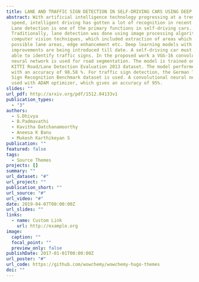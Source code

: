 ```yaml
---
title: LANE AND TRAFFIC SIGN DETECTION IN SELF-DRIVING CARS USING DEEP LEARNING
abstract: With artificial intelligence technology progressing at a tremendous
  speed, intelligent driving has gotten a lot of recognition in recent years.
  Lane detection is one of the primary functions in self-driving cars.
  Traditionally, lane detection was done using image processing algorithms and
  computer vision techniques, which included extraction of areas which are
  possible lane areas, edge enhancement etc. Deep learning models with new
  improvements are being introduced till date. A self-driving car must also be
  able to identify traffic signs. In the proposed work a VGG-16 convolutional
  neural network is used for road segmentation. The model is trained on the
  KITTI Road/Lane Detection Evaluation 2013 dataset. The model performed well
  with an accuracy of 98.58 %. For traffic sign detection, the German Traffic
  Sign Recognition Benchmark dataset is used. A convolutional neural network is
  used with ADAM optimizer, which gives an accuracy of 95%.
slides: ""
url_pdf: http://arxiv.org/pdf/1512.04133v1
publication_types:
  - "3"
authors:
  - S.Dhivya
  - B.Padmavathi
  - Kavitha Datchanamoorthy
  - Aneesa K Banu
  - Mukesh Karthikeyan S
publication: ""
featured: false
tags:
  - Source Themes
projects: []
summary: ""
url_dataset: "#"
url_project: ""
publication_short: ""
url_source: "#"
url_video: "#"
date: 2019-04-07T00:00:00Z
url_slides: ""
links:
  - name: Custom Link
    url: http://example.org
image:
  caption: ""
  focal_point: ""
  preview_only: false
publishDate: 2017-01-01T00:00:00Z
url_poster: "#"
url_code: https://github.com/wowchemy/wowchemy-hugo-themes
doi: ""
---
```


